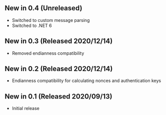 ## New in 0.4 (Unreleased)
* Switched to custom message parsing
* Switched to .NET 6

## New in 0.3 (Released 2020/12/14)
* Removed endianness compatibility

## New in 0.2 (Released 2020/12/14)
* Endianness compatibility for calculating nonces and authentication keys

## New in 0.1 (Released 2020/09/13)
* Initial release
